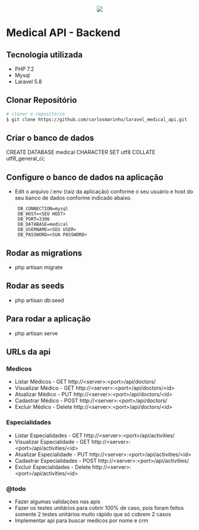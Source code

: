 <p align="center"><img src="https://laravel.com/assets/img/components/logo-laravel.svg"></p>

# Medical API - Backend

## Tecnologia utilizada

 - PHP 7.2
 - Mysql
 - Laravel 5.8

## Clonar Repositório

``` bash
# clonar o repositório
$ git clone https://github.com/carlosmarinho/laravel_medical_api.git

```

## Criar o banco de dados

CREATE DATABASE medical CHARACTER SET utf8 COLLATE utf8_general_ci;

## Configure o banco de dados na aplicação

 - Edit o arquivo /.env (raiz da aplicação) conforme o seu usuário e host do seu banco de dados conforme indicado abaixo. 
 
        DB_CONNECTION=mysql
        DB_HOST=<SEU HOST>
        DB_PORT=3306
        DB_DATABASE=medical
        DB_USERNAME=<SEU USER>
        DB_PASSWORD=<SUA PASSWORD>

## Rodar as migrations

 - php artisan migrate
 
## Rodar as seeds

 - php artisan db:seed

## Para rodar a aplicação

 - php artisan serve
 
## URLs da api

### Medicos

 - Listar Médicos - GET http://&lt;server&gt;:&lt;port&gt;/api/doctors/
 - Visualizar Médico - GET http://&lt;server&gt;:&lt;port&gt;/api/doctors/&lt;id&gt;
 - Atualizar Médico - PUT http://&lt;server&gt;:&lt;port&gt;/api/doctors/&lt;id&gt;
 - Cadastrar Médico - POST http://&lt;server&gt;:&lt;port&gt;/api/doctors/
 - Excluir Médico - Delete http://&lt;server&gt;:&lt;port&gt;/api/doctors/&lt;id&gt;

### Especialidades

 - Listar Especialidades - GET http://&lt;server&gt;:&lt;port&gt;/api/activities/
 - Visualizar Especialidade - GET http://&lt;server&gt;:&lt;port&gt;/api/activities/&lt;id&gt;
 - Atualizar Especialidade - PUT http://&lt;server&gt;:&lt;port&gt;/api/activities/&lt;id&gt;
 - Cadastrar Especialidades - POST http://&lt;server&gt;:&lt;port&gt;/api/activities/
 - Excluir Especialidades - Delete http://&lt;server&gt;:&lt;port&gt;/api/activities/&lt;id&gt;
 
### @todo
 
 - Fazer algumas validações nas apis
 - Fazer os testes unitários para cobrir 100% de caso, pois foram feitos somente 2 testes unitários muito rápido que só cobrem 2 casos
 - Implementar api para buscar medicos por nome e crm


